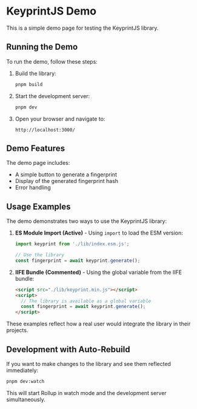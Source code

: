 # KeyprintJS Demo

This is a simple demo page for testing the KeyprintJS library.

## Running the Demo

To run the demo, follow these steps:

1. Build the library:
   ```bash
   pnpm build
   ```

2. Start the development server:
   ```bash
   pnpm dev
   ```

3. Open your browser and navigate to:
   ```
   http://localhost:3000/
   ```

## Demo Features

The demo page includes:
- A simple button to generate a fingerprint
- Display of the generated fingerprint hash
- Error handling

## Usage Examples

The demo demonstrates two ways to use the KeyprintJS library:

1. **ES Module Import (Active)** - Using `import` to load the ESM version:
   ```javascript
   import keyprint from './lib/index.esm.js';
   
   // Use the library
   const fingerprint = await keyprint.generate();
   ```

2. **IIFE Bundle (Commented)** - Using the global variable from the IIFE bundle:
   ```html
   <script src="./lib/keyprint.min.js"></script>
   <script>
     // The library is available as a global variable
     const fingerprint = await keyprint.generate();
   </script>
   ```

These examples reflect how a real user would integrate the library in their projects.

## Development with Auto-Rebuild

If you want to make changes to the library and see them reflected immediately:

```bash
pnpm dev:watch
```

This will start Rollup in watch mode and the development server simultaneously.